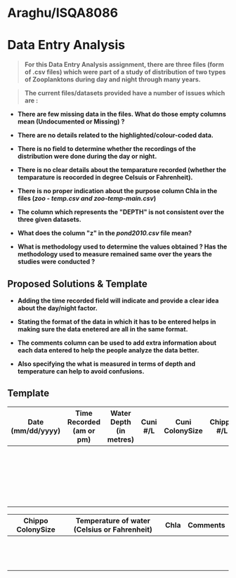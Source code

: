 # Araghu/ISQA8086

# Data Entry Analysis

> **For this Data Entry Analysis assignment, there are three files (form of .csv files) which were part of a study of distribution of two types of Zooplanktons during day and night through many years.**

> **The current files/datasets provided have a number of issues which are :**

  * **There are few missing data in the files. What do those empty columns mean (Undocumented or Missing) ?**
  
  * **There are no details related to the highlighted/colour-coded data.**
  
  * **There is no field to determine whether the recordings of the distribution were done during the day or night.**
  
  * **There is no clear details about the temparature recorded (whether the temparature is reocorded in degree Celsuis or   Fahrenheit).**
  
  * **There is no proper indication about the purpose column Chla in the files (_zoo - temp.csv and zoo-temp-main.csv_)**
  
  * **The column which represents the "DEPTH" is not consistent over the three given datasets.**
  
  * **What does the column "z" in the _pond2010.csv_ file mean?**
  
  * **What is methodology used to determine the values obtained ? Has the methodology used to measure remained same over the years the studies were conducted ?**
  
## Proposed Solutions & Template

* **Adding the time recorded field will indicate and provide a clear idea about the day/night factor.**

* **Stating the format of the data in which it has to be entered helps in making sure the data enetered are all in the same format.**

* **The comments column can be used to add extra information about each data entered to help the people analyze the data better.**

* **Also specifying the what is measured in terms of depth and temperature can help to avoid confusions.**

## **Template**

| Date (mm/dd/yyyy)| Time Recorded (am or pm) | Water Depth (in metres) | Cuni #/L  | Cuni ColonySize | Chippo #/L | 
| :---------------:| :----------------------: | :---------------------: |:---------:| :-------------: | :--------: | 
|                  |                          |                         |           |                 |            |
|                  |                          |                         |           |                 |            |
|                  |                          |                         |           |                 |            |

| Chippo ColonySize | Temperature of water (Celsius or Fahrenheit)|  Chla | Comments |
|:----------------: | :-----------------------------------------: | :---: | :------: |
|                   |                                             |       |          |
|                   |                                             |       |          |
|                   |                                             |       |          |





